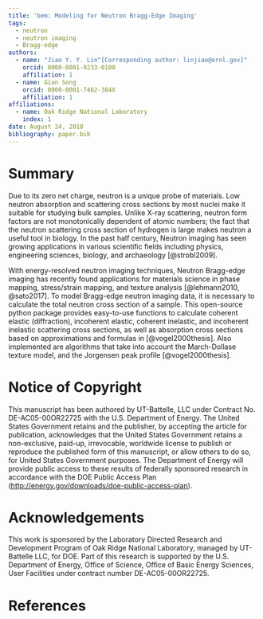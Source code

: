 ```yaml
---
title: 'bem: Modeling for Neutron Bragg-Edge Imaging'
tags:
  - neutron
  - neutron imaging
  - Bragg-edge
authors:
  - name: "Jiao Y. Y. Lin^[Corresponding author: linjiao@ornl.gov]"
    orcid: 0000-0001-9233-0100
    affiliation: 1
  - name: Gian Song
    orcid: 0000-0001-7462-384X
    affiliation: 1
affiliations:
  - name: Oak Ridge National Laboratory
    index: 1
date: August 24, 2018
bibliography: paper.bib
---
```


# Summary
Due to its zero net charge, neutron is a unique probe of materials.
Low neutron absorption and scattering cross sections by most nuclei make it
suitable for studying bulk samples.
Unlike X-ray scattering, neutron form factors are not monotonically dependent of atomic numbers;
the fact that the neutron scattering cross section of hydrogen is large makes neutron
a useful tool in biology.
In the past half century, Neutron imaging has seen growing applications
in various scientific fields
including physics, engineering sciences, biology, and archaeology
[@strobl2009].

With energy-resolved neutron imaging techniques,
Neutron Bragg-edge imaging has recently found applications for materials science in phase mapping,
stress/strain mapping, and texture analysis
[@lehmann2010, @sato2017].
To model Bragg-edge neutron imaging data, it is necessary to calculate
the total neutron cross section of a sample.
This open-source python package
provides easy-to-use functions to calculate coherent elastic (diffraction),
incoherent elastic, coherent inelastic, and incoherent inelastic scattering
cross sections, as well as absorption cross sections
based on approximations and formulas in [@vogel2000thesis].
Also implemented are algorithms that take into account 
the March-Dollase texture model, and the Jorgensen peak profile
[@vogel2000thesis].


# Notice of Copyright
This manuscript has been authored by UT-Battelle, LLC under Contract
No. DE-AC05-00OR22725 with the U.S. Department of Energy. The United
States Government retains and the publisher, by accepting the article
for publication, acknowledges that the United States Government retains
a non-exclusive, paid-up, irrevocable, worldwide license to publish
or reproduce the published form of this manuscript, or allow others
to do so, for United States Government purposes. The Department of Energy
will provide public access to these results of federally sponsored
research in accordance with the DOE Public Access Plan
(http://energy.gov/downloads/doe-public-access-plan).

# Acknowledgements

This work is sponsored by the Laboratory Directed Research and
Development Program of Oak Ridge National Laboratory, managed by
UT-Battelle LLC, for DOE. Part of this research is supported by the U.S.
Department of Energy, Office of Science, Office of Basic Energy
Sciences, User Facilities under contract number DE-AC05-00OR22725.

# References
